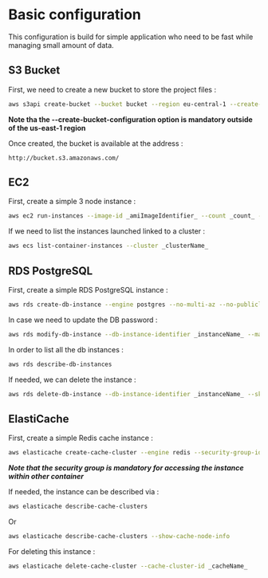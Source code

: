 # Basic configuration

This configuration is build for simple application who need to be fast while managing small amount of data.

## S3 Bucket

First, we need to create a new bucket to store the project files :

```bash
aws s3api create-bucket --bucket bucket --region eu-central-1 --create-bucket-configuration LocationConstraint=eu-central-1
```

**__Note tha the --create-bucket-configuration option is mandatory outside of the us-east-1 region__**

Once created, the bucket is available at the address :

```text
http://bucket.s3.amazonaws.com/
```

## EC2

First, create a simple 3 node instance :

```bash
aws ec2 run-instances --image-id _amiImageIdentifier_ --count _count_ --instance-type t2.micro --iam-instance-profile Name=_ecsRoleCreated_ --key-name _sshKeysName_ --security-group-ids _securityGroup_
```

If we need to list the instances launched linked to a cluster :

```bash
aws ecs list-container-instances --cluster _clusterName_
```

## RDS PostgreSQL

First, create a simple RDS PostgreSQL instance :

```bash
aws rds create-db-instance --engine postgres --no-multi-az --no-publicly-accessible --vpc-security-group-ids _securityGroup_ --db-instance-class db.t2.micro --allocated-storage 20 --db-instance-identifier _instanceName_ --db-name _dbName_ --master-username _username_ --master-user-password _userpassword_
```

In case we need to update the DB password :

```bash
aws rds modify-db-instance --db-instance-identifier _instanceName_ --master-user-password _userpassword_
```

In order to list all the db instances :

```bash
aws rds describe-db-instances
```

If needed, we can delete the instance :

```bash
aws rds delete-db-instance --db-instance-identifier _instanceName_ --skip-final-snapshot
```

## ElastiCache

First, create a simple Redis cache instance :

```bash
aws elasticache create-cache-cluster --engine redis --security-group-ids _securityGroup_ --cache-node-type cache.t2.micro --num-cache-nodes 1 --cache-cluster-id _cacheName_
```
**_Note that the security group is mandatory for accessing the instance within other container_**

If needed, the instance can be described via :

```bash
aws elasticache describe-cache-clusters
```

Or

```bash
aws elasticache describe-cache-clusters --show-cache-node-info
```

For deleting this instance :

```bash
aws elasticache delete-cache-cluster --cache-cluster-id _cacheName_
```
